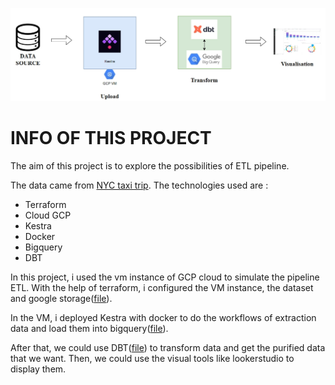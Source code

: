 ![photo](https://github.com/BGD23-xin/DE_PIPELINE_TERRAFORM_GCP_DBT_LookerStudio/blob/operations/photos/ETL_1.png)

# INFO OF THIS PROJECT

The aim of this project is to explore the possibilities of ETL pipeline.

The data came from [NYC taxi trip](https://github.com/DataTalksClub/nyc-tlc-data/releases).
The technologies used are :
- Terraform
- Cloud GCP
- Kestra
- Docker
- Bigquery
- DBT

In this project, i used the vm instance of GCP cloud to simulate the pipeline ETL. With the help of terraform, i configured the VM instance, the dataset and google storage([file](https://github.com/BGD23-xin/DE_PIPELINE_TERRAFORM_GCP_DBT_LookerStudio/blob/operations/terraform)). 

In the VM, i deployed Kestra with docker to do the workflows of extraction data and load them into bigquery([file](https://github.com/BGD23-xin/DE_PIPELINE_TERRAFORM_GCP_DBT_LookerStudio/tree/operations/installations)).

After that, we could use DBT([file](https://github.com/BGD23-xin/DE_PIPELINE_TERRAFORM_GCP_DBT_LookerStudio/tree/operations/dbt)) to transform data and get the purified data that we want. Then, we could use the visual tools like lookerstudio to display them. 